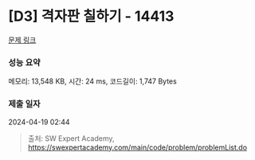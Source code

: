 # [D3] 격자판 칠하기 - 14413 

[문제 링크](https://swexpertacademy.com/main/code/problem/problemDetail.do?contestProbId=AYEXgKnKKg0DFARx) 

### 성능 요약

메모리: 13,548 KB, 시간: 24 ms, 코드길이: 1,747 Bytes

### 제출 일자

2024-04-19 02:44



> 출처: SW Expert Academy, https://swexpertacademy.com/main/code/problem/problemList.do